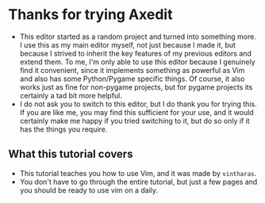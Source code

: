 # Thanks for trying Axedit

- This editor started as a random project and turned into something more. I use this as my main editor myself,
  not just because I made it, but because I strived to inherit the key features of my previous editors and extend them.
  To me, I'm only able to use this editor because I genuinely find it convenient, since it implements something as powerful
  as Vim and also has some Python/Pygame specific things. Of course, it also works just as fine for non-pygame projects, but
  for pygame projects its certainly a tad bit more helpful.
- I do not ask you to switch to this editor, but I do thank you for trying this. If you are like me, you may find this
  sufficient for your use, and it would certainly make me happy if you tried switching to it, but do so only if it has
  the things you require.

## What this tutorial covers

- This tutorial teaches you how to use Vim, and it was made by `vintharas`.
- You don't have to go through the entire tutorial, but just a few pages and you should be ready to use
  vim on a daily.

